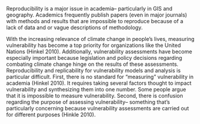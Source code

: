 Reproducibility is a major issue in academia– particularly in GIS and geography. Academics frequently publish papers (even in major journals) with methods and results that are impossible to reproduce because of a lack of data and or vague descriptions of methodology. 

With the increasing relevance of climate change in people’s lives, measuring vulnerability has become a top priority for organizations like the United Nations (Hinkel 2010). Additionally, vulnerability assessments have become especially important because legislation and policy decisions regarding combating climate change hinge on the results of these assessments. Reproducibility and replicability for vulnerability models and analysis is particular difficult. First, there is no standard for “measuring” vulnerability in academia (Hinkel 2010). It requires taking several factors thought to impact vulnerability and synthesizing them into one number. Some people argue that it is impossible to measure vulnerability. Second, there is confusion regarding the purpose of assessing vulnerability– something that’s particularly concerning because vulnerability assessments are carried out for different purposes (Hinkle 2010). 

